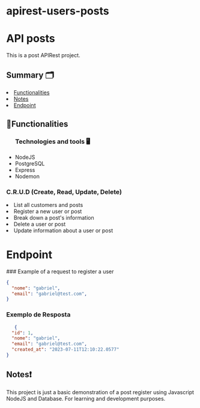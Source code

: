 # apirest-users-posts

<h1>API posts</h1>
  <p>This is a post APIRest project.</p>

<h2>Summary 🗂️</h2>
  <li><a href="#Functionalities">Functionalities</a></li>
  <li><a href="#notes">Notes</a></li>
  <li><a href="#endpoint">Endpoint</a></li>

<h2  id="Functionalities">📑Functionalities</h2>
<ul>
<h3>Technologies and tools 🖥️</h3>
<li>NodeJS</li>
<li>PostgreSQL</li>
<li>Express</li>
<li>Nodemon</li>
  </ul>
     <h3>C.R.U.D (Create, Read, Update, Delete)</h3>
      <li>List all customers and posts</li>
      <li>Register a new user or post</li>
      <li>Break down a post's information</li>
      <li>Delete a user or post</li>
      <li>Update information about a user or post</li>

      
  <h1 id="endpoint">Endpoint</h1>
  ### Example of a request to register a user
  
  ```json
{
	"nome": "gabriel",
	"email": "gabriel@test.com",
}
  ```
  
  ### Exemplo de Resposta
  ```json
     {
	"id": 1,
	"nome": "gabriel",
	"email": "gabriel@test.com",
  	"created_at": "2023-07-11T12:10:22.0577"
}
  ``` 

 <h2 id="notes">Notes❗</h2>
  <p>This project is just a basic demonstration of a post register using Javascript NodeJS and Database. For learning and development purposes.</p>
  
